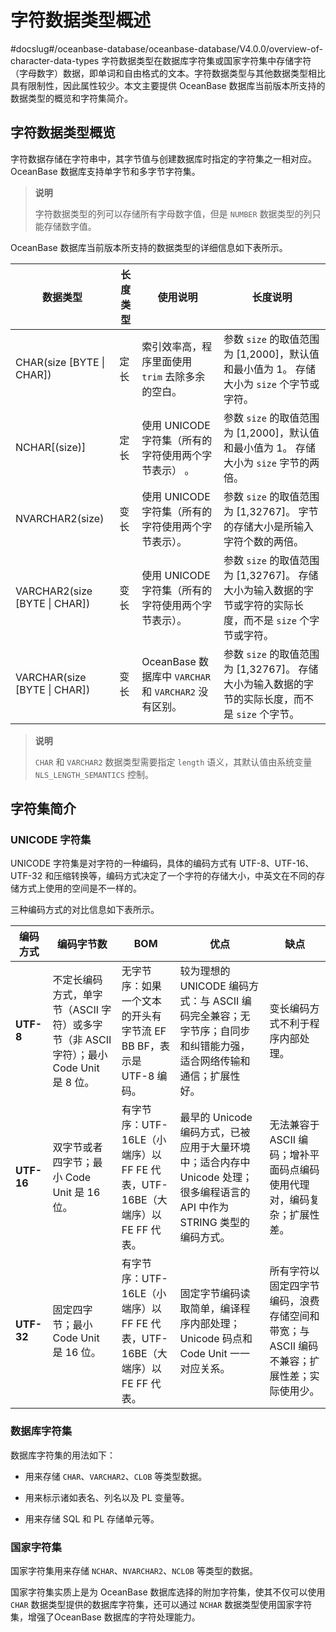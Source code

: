 字符数据类型概述 
=============================
#docslug#/oceanbase-database/oceanbase-database/V4.0.0/overview-of-character-data-types
字符数据类型在数据库字符集或国家字符集中存储字符（字母数字）数据，即单词和自由格式的文本。字符数据类型与其他数据类型相比具有限制性，因此属性较少。本文主要提供 OceanBase 数据库当前版本所支持的数据类型的概览和字符集简介。

字符数据类型概览 
-----------------------------

字符数据存储在字符串中，其字节值与创建数据库时指定的字符集之一相对应。OceanBase 数据库支持单字节和多字节字符集。
>**说明**
>
>字符数据类型的列可以存储所有字母数字值，但是 `NUMBER` 数据类型的列只能存储数字值。

OceanBase 数据库当前版本所支持的数据类型的详细信息如下表所示。


|            **数据类型**             | **长度类型** |                  **使用说明**                   |                                       **长度说明**                                        |
|---------------------------------|----------|---------------------------------------------|---------------------------------------------------------------------------------------|
| CHAR(size \[BYTE \| CHAR\])     | 定长       | 索引效率高，程序里面使用 `trim` 去除多余的空白。                | 参数 `size` 的取值范围为 \[1,2000\]，默认值和最小值为 1。 存储大小为 `size` 个字节或字符。          |
| NCHAR\[(size)\]                 | 定长       | 使用 UNICODE 字符集（所有的字符使用两个字节表示） 。             | 参数 `size` 的取值范围为 \[1,2000\]，默认值和最小值为 1。 存储大小为 `size` 字节的两倍。           |
| NVARCHAR2(size)                 | 变长       | 使用 UNICODE 字符集（所有的字符使用两个字节表示）。              | 参数 `size` 的取值范围为 \[1,32767\]。 字节的存储大小是所输入字符个数的两倍。                     |
| VARCHAR2(size \[BYTE \| CHAR\]) | 变长       | 使用 UNICODE 字符集（所有的字符使用两个字节表示）。              | 参数 `size` 的取值范围为 \[1,32767\]。 存储大小为输入数据的字节或字符的实际长度，而不是 `size` 个字节或字符。 |
| VARCHAR(size \[BYTE \| CHAR\])  | 变长       | OceanBase 数据库中 `VARCHAR` 和 `VARCHAR2` 没有区别。 | 参数 `size` 的取值范围为 \[1,32767\]。 存储大小为输入数据的字节的实际长度，而不是 `size` 个字节。       |


>**说明**
>
>`CHAR` 和 `VARCHAR2` 数据类型需要指定 `length` 语义，其默认值由系统变量 `NLS_LENGTH_SEMANTICS` 控制。

字符集简介 
--------------------------

### UNICODE 字符集 

UNICODE 字符集是对字符的一种编码，具体的编码方式有 UTF-8、UTF-16、UTF-32 和压缩转换等，编码方式决定了一个字符的存储大小，中英文在不同的存储方式上使用的空间是不一样的。

三种编码方式的对比信息如下表所示。


|  **编码方式**  |                         **编码字节数**                         |                        **BOM**                        |                                    **优点**                                    |                      **缺点**                      |
|------------|-----------------------------------------------------------|-------------------------------------------------------|------------------------------------------------------------------------------|--------------------------------------------------|
| **UTF-8**  | 不定长编码方式，单字节（ASCII 字符）或多字节（非 ASCII 字符）；最小 Code Unit 是 8 位。 | 无字节序：如果一个文本的开头有字节流 EF BB BF，表示是 UTF-8 编码。             | 较为理想的 UNICODE 编码方式：与 ASCII 编码完全兼容；无字节序；自同步和纠错能力强，适合网络传输和通信；扩展性好。             | 变长编码方式不利于程序内部处理。                                 |
| **UTF-16** | 双字节或者四字节；最小 Code Unit 是 16 位。                             | 有字节序：UTF-16LE（小端序）以 FF FE 代表，UTF-16BE（大端序）以 FE FF 代表。 | 最早的 Unicode 编码方式，已被应用于大量环境中；适合内存中 Unicode 处理；很多编程语言的 API 中作为 STRING 类型的编码方式。 | 无法兼容于 ASCII 编码；增补平面码点编码使用代理对，编码复杂；扩展性差。          |
| **UTF-32** | 固定四字节；最小 Code Unit 是 16 位。                                | 有字节序：UTF-16LE（小端序）以 FF FE 代表，UTF-16BE（大端序）以 FE FF 代表。 | 固定字节编码读取简单，编译程序内部处理；Unicode 码点和 Code Unit 一一对应关系。                            | 所有字符以固定四字节编码，浪费存储空间和带宽；与 ASCII 编码不兼容；扩展性差；实际使用少。 |



### 数据库字符集 

数据库字符集的用法如下：

* 用来存储 `CHAR`、`VARCHAR2`、`CLOB` 等类型数据。

  

* 用来标示诸如表名、列名以及 PL 变量等。

  

* 用来存储 SQL 和 PL 存储单元等。

  




### 国家字符集 

国家字符集用来存储 `NCHAR`、`NVARCHAR2`、`NCLOB` 等类型的数据。

国家字符集实质上是为 OceanBase 数据库选择的附加字符集，使其不仅可以使用 `CHAR` 数据类型提供的数据库字符集，还可以通过 `NCHAR` 数据类型使用国家字符集，增强了OceanBase 数据库的字符处理能力。

